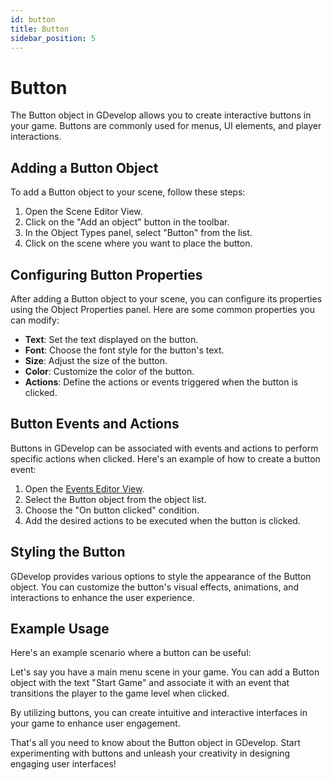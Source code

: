 ```yaml
---
id: button
title: Button
sidebar_position: 5
---
```


# Button

The Button object in GDevelop allows you to create interactive buttons in your game. Buttons are commonly used for menus, UI elements, and player interactions.

## Adding a Button Object

To add a Button object to your scene, follow these steps:

1. Open the Scene Editor View.
2. Click on the "Add an object" button in the toolbar.
3. In the Object Types panel, select "Button" from the list.
4. Click on the scene where you want to place the button.

## Configuring Button Properties

After adding a Button object to your scene, you can configure its properties using the Object Properties panel. Here are some common properties you can modify:

- **Text**: Set the text displayed on the button.
- **Font**: Choose the font style for the button's text.
- **Size**: Adjust the size of the button.
- **Color**: Customize the color of the button.
- **Actions**: Define the actions or events triggered when the button is clicked.

## Button Events and Actions

Buttons in GDevelop can be associated with events and actions to perform specific actions when clicked. Here's an example of how to create a button event:

1. Open the [Events Editor View](../events-editor-view.md).
2. Select the Button object from the object list.
3. Choose the "On button clicked" condition.
4. Add the desired actions to be executed when the button is clicked.

## Styling the Button

GDevelop provides various options to style the appearance of the Button object. You can customize the button's visual effects, animations, and interactions to enhance the user experience.

## Example Usage

Here's an example scenario where a button can be useful:

Let's say you have a main menu scene in your game. You can add a Button object with the text "Start Game" and associate it with an event that transitions the player to the game level when clicked.

By utilizing buttons, you can create intuitive and interactive interfaces in your game to enhance user engagement.

That's all you need to know about the Button object in GDevelop. Start experimenting with buttons and unleash your creativity in designing engaging user interfaces!
